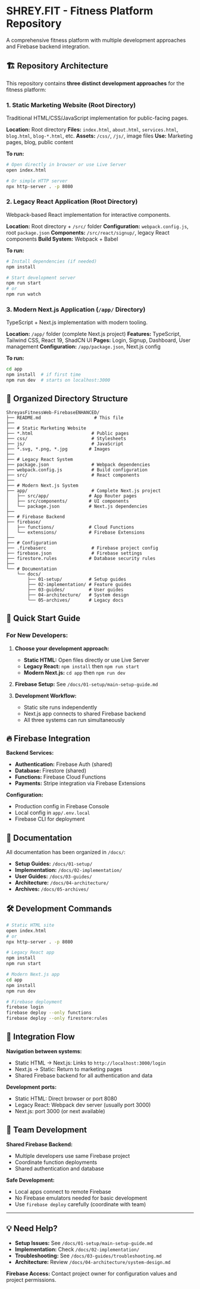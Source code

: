 # SHREY.FIT - Fitness Platform Repository

A comprehensive fitness platform with multiple development approaches and Firebase backend integration.

## 🏗️ Repository Architecture

This repository contains **three distinct development approaches** for the fitness platform:

### 1. **Static Marketing Website** (Root Directory)
Traditional HTML/CSS/JavaScript implementation for public-facing pages.

**Location:** Root directory
**Files:** `index.html`, `about.html`, `services.html`, `blog.html`, `blog-*.html`, etc.
**Assets:** `/css/`, `/js/`, image files
**Use:** Marketing pages, blog, public content

**To run:**
```bash
# Open directly in browser or use Live Server
open index.html

# Or simple HTTP server
npx http-server . -p 8080
```

### 2. **Legacy React Application** (Root Directory)
Webpack-based React implementation for interactive components.

**Location:** Root directory + `/src/` folder
**Configuration:** `webpack.config.js`, root `package.json`
**Components:** `/src/react/signup/`, legacy React components
**Build System:** Webpack + Babel

**To run:**
```bash
# Install dependencies (if needed)
npm install

# Start development server
npm run start
# or
npm run watch
```

### 3. **Modern Next.js Application** (`/app/` Directory)
TypeScript + Next.js implementation with modern tooling.

**Location:** `/app/` folder (complete Next.js project)
**Features:** TypeScript, Tailwind CSS, React 19, ShadCN UI
**Pages:** Login, Signup, Dashboard, User management
**Configuration:** `/app/package.json`, Next.js config

**To run:**
```bash
cd app
npm install  # if first time
npm run dev  # starts on localhost:3000
```

## 📂 Organized Directory Structure

```
ShreyasFitnessWeb-FirebaseENHANCED/
├── README.md                    # This file
├── 
├── # Static Marketing Website
├── *.html                      # Public pages
├── css/                        # Stylesheets
├── js/                         # JavaScript
├── *.svg, *.png, *.jpg        # Images
├── 
├── # Legacy React System  
├── package.json                # Webpack dependencies
├── webpack.config.js           # Build configuration
├── src/                        # React components
├── 
├── # Modern Next.js System
├── app/                        # Complete Next.js project
│   ├── src/app/               # App Router pages
│   ├── src/components/        # UI components
│   └── package.json           # Next.js dependencies
├── 
├── # Firebase Backend
├── firebase/
│   ├── functions/             # Cloud Functions
│   └── extensions/            # Firebase Extensions
├── 
├── # Configuration
├── .firebaserc                 # Firebase project config
├── firebase.json               # Firebase settings
├── firestore.rules            # Database security rules
├── 
└── # Documentation
    └── docs/
        ├── 01-setup/          # Setup guides
        ├── 02-implementation/ # Feature guides  
        ├── 03-guides/         # User guides
        ├── 04-architecture/   # System design
        └── 05-archives/       # Legacy docs
```

## 🚀 Quick Start Guide

### For New Developers:

1. **Choose your development approach:**
   - **Static HTML:** Open files directly or use Live Server
   - **Legacy React:** `npm install` then `npm run start` 
   - **Modern Next.js:** `cd app` then `npm run dev`

2. **Firebase Setup:** See `/docs/01-setup/main-setup-guide.md`

3. **Development Workflow:**
   - Static site runs independently
   - Next.js app connects to shared Firebase backend
   - All three systems can run simultaneously

## 🔥 Firebase Integration

**Backend Services:**
- **Authentication:** Firebase Auth (shared)
- **Database:** Firestore (shared)
- **Functions:** Firebase Cloud Functions
- **Payments:** Stripe integration via Firebase Extensions

**Configuration:**
- Production config in Firebase Console
- Local config in `app/.env.local`
- Firebase CLI for deployment

## 📖 Documentation

All documentation has been organized in `/docs/`:

- **Setup Guides:** `/docs/01-setup/`
- **Implementation:** `/docs/02-implementation/` 
- **User Guides:** `/docs/03-guides/`
- **Architecture:** `/docs/04-architecture/`
- **Archives:** `/docs/05-archives/`

## 🛠️ Development Commands

```bash
# Static HTML site
open index.html
# or
npx http-server . -p 8080

# Legacy React app  
npm install
npm run start

# Modern Next.js app
cd app
npm install
npm run dev

# Firebase deployment
firebase login
firebase deploy --only functions
firebase deploy --only firestore:rules
```

## 🎯 Integration Flow

**Navigation between systems:**
- Static HTML → Next.js: Links to `http://localhost:3000/login`
- Next.js → Static: Return to marketing pages
- Shared Firebase backend for all authentication and data

**Development ports:**
- Static HTML: Direct browser or port 8080
- Legacy React: Webpack dev server (usually port 3000)
- Next.js: port 3000 (or next available)

## 🤝 Team Development

**Shared Firebase Backend:**
- Multiple developers use same Firebase project
- Coordinate function deployments
- Shared authentication and database

**Safe Development:**
- Local apps connect to remote Firebase
- No Firebase emulators needed for basic development
- Use `firebase deploy` carefully (coordinate with team)

---

## 💡 Need Help?

- **Setup Issues:** See `/docs/01-setup/main-setup-guide.md`
- **Implementation:** Check `/docs/02-implementation/`
- **Troubleshooting:** See `/docs/03-guides/troubleshooting.md`
- **Architecture:** Review `/docs/04-architecture/system-design.md`

**Firebase Access:** Contact project owner for configuration values and project permissions.
